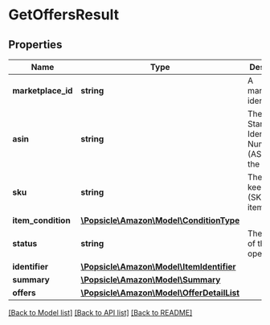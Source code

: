 # GetOffersResult

## Properties
Name | Type | Description | Notes
------------ | ------------- | ------------- | -------------
**marketplace_id** | **string** | A marketplace identifier. | 
**asin** | **string** | The Amazon Standard Identification Number (ASIN) of the item. | [optional] 
**sku** | **string** | The stock keeping unit (SKU) of the item. | [optional] 
**item_condition** | [**\Popsicle\Amazon\Model\ConditionType**](ConditionType.md) |  | 
**status** | **string** | The status of the operation. | 
**identifier** | [**\Popsicle\Amazon\Model\ItemIdentifier**](ItemIdentifier.md) |  | 
**summary** | [**\Popsicle\Amazon\Model\Summary**](Summary.md) |  | 
**offers** | [**\Popsicle\Amazon\Model\OfferDetailList**](OfferDetailList.md) |  | 

[[Back to Model list]](../../README.md#documentation-for-models) [[Back to API list]](../../README.md#documentation-for-api-endpoints) [[Back to README]](../../README.md)

